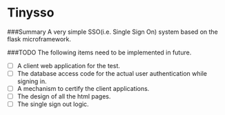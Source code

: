 Tinysso
=============
###Summary 
A very simple SSO(i.e. Single Sign On) system based on the flask microframework.

###TODO
The following items need to be implemented in future.
- [ ] A client web application for the test.
- [ ] The database access code for the actual user authentication while signing in.
- [ ] A mechanism to certify the client applications.
- [ ] The design of all the html pages.
- [ ] The single sign out logic.
